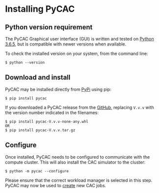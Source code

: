 # Installing PyCAC


## Python version requirement
The PyCAC Graphical user interface (GUI) is written and tested on [Python 3.6.5](https://www.python.org/downloads/release/python-365/), but is compatible with newer versions when available. 

To check the installed version on your system, from the command line:
```
$ python --version
```

## Download and install

PyCAC may be installed directly from [PyPi](https://pypi.org/project/pycac/) using pip:
```
$ pip install pycac
```
If you downloaded a PyCAC release from the [GitHub](https://github.com/GT-McDowell-Lab/PyCAC/tree/master/gui/dist), replacing `V.v.v` with the version number indicated in the filenames:
```
$ pip install pycac-V.v.v-none-any.whl
OR
$ pip install pycac-V.v.v.tar.gz
```

## Configure 

Once installed, PyCAC needs to be configured to communicate with the compute cluster. This will also install the CAC simulator to the cluster:
```
$ python -m pycac --configure
```
Please ensure that the correct workload manager is selected in this step. PyCAC may now be used to [create](create.md) new CAC jobs. 